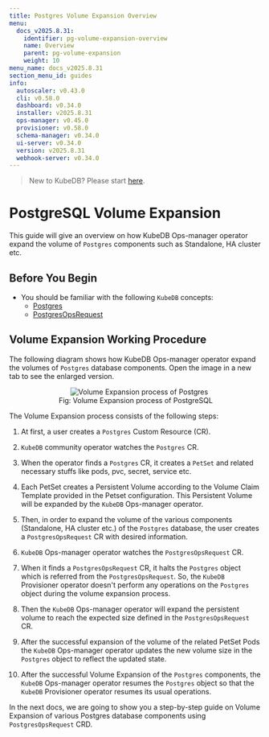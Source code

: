 ```yaml
---
title: Postgres Volume Expansion Overview
menu:
  docs_v2025.8.31:
    identifier: pg-volume-expansion-overview
    name: Overview
    parent: pg-volume-expansion
    weight: 10
menu_name: docs_v2025.8.31
section_menu_id: guides
info:
  autoscaler: v0.43.0
  cli: v0.58.0
  dashboard: v0.34.0
  installer: v2025.8.31
  ops-manager: v0.45.0
  provisioner: v0.58.0
  schema-manager: v0.34.0
  ui-server: v0.34.0
  version: v2025.8.31
  webhook-server: v0.34.0
---
```


> New to KubeDB? Please start [here](/docs/v2025.8.31/README).

# PostgreSQL Volume Expansion

This guide will give an overview on how KubeDB Ops-manager operator expand the volume of `Postgres` components such as Standalone, HA cluster etc.

## Before You Begin

- You should be familiar with the following `KubeDB` concepts:
  - [Postgres](/docs/v2025.8.31/guides/postgres/concepts/postgres)
  - [PostgresOpsRequest](/docs/v2025.8.31/guides/postgres/concepts/opsrequest)

## Volume Expansion Working Procedure

The following diagram shows how KubeDB Ops-manager operator expand the volumes of `Postgres` database components. Open the image in a new tab to see the enlarged version.

<figure align="center">
  <img alt="Volume Expansion process of Postgres" src="/docs/v2025.8.31/guides/postgres/volume-expansion/Overview/images/pg-volume-expansion.svg">
<figcaption align="center">Fig: Volume Expansion process of PostgreSQL </figcaption>
</figure>

The Volume Expansion process consists of the following steps:

1. At first, a user creates a `Postgres` Custom Resource (CR).

2. `KubeDB` community operator watches the `Postgres` CR.

3. When the operator finds a `Postgres` CR, it creates a `PetSet` and related necessary stuffs like pods, pvc, secret, service etc.

4. Each PetSet creates a Persistent Volume according to the Volume Claim Template provided in the Petset configuration. This Persistent Volume will be expanded by the `KubeDB` Ops-manager operator.

5. Then, in order to expand the volume of the various components (Standalone, HA cluster etc.) of the `Postgres` database, the user creates a `PostgresOpsRequest` CR with desired information.

6. `KubeDB` Ops-manager operator watches the `PostgresOpsRequest` CR.

7. When it finds a `PostgresOpsRequest` CR, it halts the `Postgres` object which is referred from the `PostgresOpsRequest`. So, the `KubeDB` Provisioner operator doesn't perform any operations on the `Postgres` object during the volume expansion process.

8. Then the `KubeDB` Ops-manager operator will expand the persistent volume to reach the expected size defined in the `PostgresOpsRequest` CR.

9. After the successful expansion of the volume of the related PetSet Pods the `KubeDB` Ops-manager operator updates the new volume size in the `Postgres` object to reflect the updated state.

10. After the successful Volume Expansion of the `Postgres` components, the `KubeDB` Ops-manager operator resumes the `Postgres` object so that the `KubeDB` Provisioner  operator resumes its usual operations.

In the next docs, we are going to show you a step-by-step guide on Volume Expansion of various Postgres database components using `PostgresOpsRequest` CRD.
